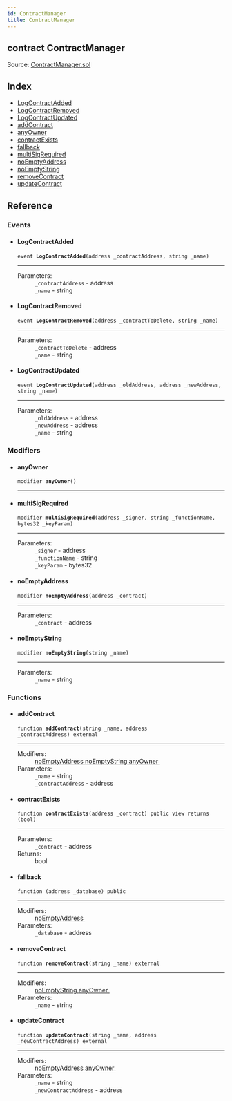 ```yaml
---
id: ContractManager
title: ContractManager
---
```


<div class="contract-doc"><div class="contract"><h2 class="contract-header"><span class="contract-kind">contract</span> ContractManager</h2><div class="source">Source: <a href="git+https://github.com/MyBitFoundation/MyBit-Payroll.tech/blob/v1.0.0/contracts/ContractManager.sol" target="_blank">ContractManager.sol</a></div></div><div class="index"><h2>Index</h2><ul><li><a href="ContractManager.html#LogContractAdded">LogContractAdded</a></li><li><a href="ContractManager.html#LogContractRemoved">LogContractRemoved</a></li><li><a href="ContractManager.html#LogContractUpdated">LogContractUpdated</a></li><li><a href="ContractManager.html#addContract">addContract</a></li><li><a href="ContractManager.html#anyOwner">anyOwner</a></li><li><a href="ContractManager.html#contractExists">contractExists</a></li><li><a href="ContractManager.html#">fallback</a></li><li><a href="ContractManager.html#multiSigRequired">multiSigRequired</a></li><li><a href="ContractManager.html#noEmptyAddress">noEmptyAddress</a></li><li><a href="ContractManager.html#noEmptyString">noEmptyString</a></li><li><a href="ContractManager.html#removeContract">removeContract</a></li><li><a href="ContractManager.html#updateContract">updateContract</a></li></ul></div><div class="reference"><h2>Reference</h2><div class="events"><h3>Events</h3><ul><li><div class="item event"><span id="LogContractAdded" class="anchor-marker"></span><h4 class="name">LogContractAdded</h4><div class="body"><code class="signature">event <strong>LogContractAdded</strong><span>(address _contractAddress, string _name) </span></code><hr/><dl><dt><span class="label-parameters">Parameters:</span></dt><dd><div><code>_contractAddress</code> - address</div><div><code>_name</code> - string</div></dd></dl></div></div></li><li><div class="item event"><span id="LogContractRemoved" class="anchor-marker"></span><h4 class="name">LogContractRemoved</h4><div class="body"><code class="signature">event <strong>LogContractRemoved</strong><span>(address _contractToDelete, string _name) </span></code><hr/><dl><dt><span class="label-parameters">Parameters:</span></dt><dd><div><code>_contractToDelete</code> - address</div><div><code>_name</code> - string</div></dd></dl></div></div></li><li><div class="item event"><span id="LogContractUpdated" class="anchor-marker"></span><h4 class="name">LogContractUpdated</h4><div class="body"><code class="signature">event <strong>LogContractUpdated</strong><span>(address _oldAddress, address _newAddress, string _name) </span></code><hr/><dl><dt><span class="label-parameters">Parameters:</span></dt><dd><div><code>_oldAddress</code> - address</div><div><code>_newAddress</code> - address</div><div><code>_name</code> - string</div></dd></dl></div></div></li></ul></div><div class="modifiers"><h3>Modifiers</h3><ul><li><div class="item modifier"><span id="anyOwner" class="anchor-marker"></span><h4 class="name">anyOwner</h4><div class="body"><code class="signature">modifier <strong>anyOwner</strong><span>() </span></code><hr/></div></div></li><li><div class="item modifier"><span id="multiSigRequired" class="anchor-marker"></span><h4 class="name">multiSigRequired</h4><div class="body"><code class="signature">modifier <strong>multiSigRequired</strong><span>(address _signer, string _functionName, bytes32 _keyParam) </span></code><hr/><dl><dt><span class="label-parameters">Parameters:</span></dt><dd><div><code>_signer</code> - address</div><div><code>_functionName</code> - string</div><div><code>_keyParam</code> - bytes32</div></dd></dl></div></div></li><li><div class="item modifier"><span id="noEmptyAddress" class="anchor-marker"></span><h4 class="name">noEmptyAddress</h4><div class="body"><code class="signature">modifier <strong>noEmptyAddress</strong><span>(address _contract) </span></code><hr/><dl><dt><span class="label-parameters">Parameters:</span></dt><dd><div><code>_contract</code> - address</div></dd></dl></div></div></li><li><div class="item modifier"><span id="noEmptyString" class="anchor-marker"></span><h4 class="name">noEmptyString</h4><div class="body"><code class="signature">modifier <strong>noEmptyString</strong><span>(string _name) </span></code><hr/><dl><dt><span class="label-parameters">Parameters:</span></dt><dd><div><code>_name</code> - string</div></dd></dl></div></div></li></ul></div><div class="functions"><h3>Functions</h3><ul><li><div class="item function"><span id="addContract" class="anchor-marker"></span><h4 class="name">addContract</h4><div class="body"><code class="signature">function <strong>addContract</strong><span>(string _name, address _contractAddress) </span><span>external </span></code><hr/><dl><dt><span class="label-modifiers">Modifiers:</span></dt><dd><a href="ContractManager.html#noEmptyAddress">noEmptyAddress </a><a href="ContractManager.html#noEmptyString">noEmptyString </a><a href="ContractManager.html#anyOwner">anyOwner </a></dd><dt><span class="label-parameters">Parameters:</span></dt><dd><div><code>_name</code> - string</div><div><code>_contractAddress</code> - address</div></dd></dl></div></div></li><li><div class="item function"><span id="contractExists" class="anchor-marker"></span><h4 class="name">contractExists</h4><div class="body"><code class="signature">function <strong>contractExists</strong><span>(address _contract) </span><span>public </span><span>view </span><span>returns  (bool) </span></code><hr/><dl><dt><span class="label-parameters">Parameters:</span></dt><dd><div><code>_contract</code> - address</div></dd><dt><span class="label-return">Returns:</span></dt><dd>bool</dd></dl></div></div></li><li><div class="item function"><span id="fallback" class="anchor-marker"></span><h4 class="name">fallback</h4><div class="body"><code class="signature">function <strong></strong><span>(address _database) </span><span>public </span></code><hr/><dl><dt><span class="label-modifiers">Modifiers:</span></dt><dd><a href="ContractManager.html#noEmptyAddress">noEmptyAddress </a></dd><dt><span class="label-parameters">Parameters:</span></dt><dd><div><code>_database</code> - address</div></dd></dl></div></div></li><li><div class="item function"><span id="removeContract" class="anchor-marker"></span><h4 class="name">removeContract</h4><div class="body"><code class="signature">function <strong>removeContract</strong><span>(string _name) </span><span>external </span></code><hr/><dl><dt><span class="label-modifiers">Modifiers:</span></dt><dd><a href="ContractManager.html#noEmptyString">noEmptyString </a><a href="ContractManager.html#anyOwner">anyOwner </a></dd><dt><span class="label-parameters">Parameters:</span></dt><dd><div><code>_name</code> - string</div></dd></dl></div></div></li><li><div class="item function"><span id="updateContract" class="anchor-marker"></span><h4 class="name">updateContract</h4><div class="body"><code class="signature">function <strong>updateContract</strong><span>(string _name, address _newContractAddress) </span><span>external </span></code><hr/><dl><dt><span class="label-modifiers">Modifiers:</span></dt><dd><a href="ContractManager.html#noEmptyAddress">noEmptyAddress </a><a href="ContractManager.html#anyOwner">anyOwner </a></dd><dt><span class="label-parameters">Parameters:</span></dt><dd><div><code>_name</code> - string</div><div><code>_newContractAddress</code> - address</div></dd></dl></div></div></li></ul></div></div></div>
